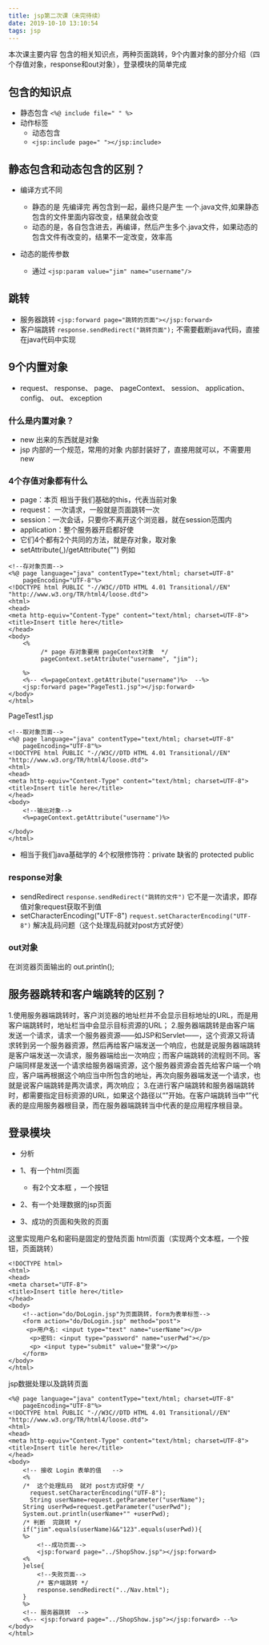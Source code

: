 ```yaml
---
title: jsp第二次课（未完待续）
date: 2019-10-10 13:10:54
tags: jsp
---
```

本次课主要内容
包含的相关知识点，两种页面跳转，9个内置对象的部分介绍（四个存值对象，response和out对象），登录模块的简单完成
<!--more-->
## 包含的知识点
* 静态包含 
`<%@ include file=" " %>`
* 动作标签
    * 动态包含
    * `<jsp:include page=" "></jsp:include>`

## 静态包含和动态包含的区别？
* 编译方式不同
	* 静态的是 先编译完 再包含到一起，最终只是产生 一个.java文件,如果静态包含的文件里面内容改变，结果就会改变
	* 动态的是，各自包含进去，再编译，然后产生多个.java文件，如果动态的包含文件有改变的，结果不一定改变，效率高

* 动态的能传参数
	* 通过 `<jsp:param value="jim" name="username"/>`

## 跳转
* 服务器跳转
`<jsp:forward page="跳转的页面"></jsp:forward>`
* 客户端跳转
`response.sendRedirect("跳转页面");` 不需要截断java代码，直接在java代码中实现

## 9个内置对象
* request、 response、 page、 pageContext、 session、 application、 config、 out、 exception

### 什么是内置对象？
* new 出来的东西就是对象
* jsp 内部的一个规范，常用的对象 内部封装好了，直接用就可以，不需要用new
			
### 4个存值对象都有什么
* page：本页 相当于我们基础的this，代表当前对象
* request： 一次请求，一般就是页面跳转一次
* session：一次会话，只要你不离开这个浏览器，就在session范围内
* application：整个服务器开启都好使
* 它们4个都有2个共同的方法，就是存对象，取对象
* setAttribute(,)/getAttribute("")
例如
```
<!--存对象页面-->
<%@ page language="java" contentType="text/html; charset=UTF-8"
    pageEncoding="UTF-8"%>
<!DOCTYPE html PUBLIC "-//W3C//DTD HTML 4.01 Transitional//EN" "http://www.w3.org/TR/html4/loose.dtd">
<html>
<head>
<meta http-equiv="Content-Type" content="text/html; charset=UTF-8">
<title>Insert title here</title>
</head>
<body>
	<%
		 /* page 存对象要用 pageContext对象  */
		 pageContext.setAttribute("username", "jim");
	    
	%>
	<%-- <%=pageContext.getAttribute("username")%>  --%>
	<jsp:forward page="PageTest1.jsp"></jsp:forward> 
</body>
</html>
```
PageTest1.jsp
```
<!--取对象页面-->
<%@ page language="java" contentType="text/html; charset=UTF-8"
    pageEncoding="UTF-8"%>
<!DOCTYPE html PUBLIC "-//W3C//DTD HTML 4.01 Transitional//EN" "http://www.w3.org/TR/html4/loose.dtd">
<html>
<head>
<meta http-equiv="Content-Type" content="text/html; charset=UTF-8">
<title>Insert title here</title>
</head>
<body>
	<!--输出对象-->
	<%=pageContext.getAttribute("username")%> 
	
</body>
</html>
```
* 相当于我们java基础学的 4个权限修饰符：private 缺省的  protected public

### response对象
* sendRedirect
`response.sendRedirect("跳转的文件")` 它不是一次请求，即存值对象request获取不到值
* setCharacterEncoding("UTF-8")
`request.setCharacterEncoding("UTF-8")` 解决乱码问题（这个处理乱码就对post方式好使）

### out对象 
在浏览器页面输出的 out.println();
	     
## 服务器跳转和客户端跳转的区别？
1.使用服务器端跳转时，客户浏览器的地址栏并不会显示目标地址的URL，而是用客户端跳转时，地址栏当中会显示目标资源的URL；
2.服务器端跳转是由客户端发送一个请求，请求一个服务器资源——如JSP和Servlet——，这个资源又将请求转到另一个服务器资源，然后再给客户端发送一个响应，也就是说服务器端跳转是客户端发送一次请求，服务器端给出一次响应；而客户端跳转的流程则不同。客户端同样是发送一个请求给服务器端资源，这个服务器资源会首先给客户端一个响应，客户端再根据这个响应当中所包含的地址，再次向服务器端发送一个请求，也就是说客户端跳转是两次请求，两次响应；
3.在进行客户端跳转和服务器端跳转时，都需要指定目标资源的URL，如果这个路径以“”开始。在客户端跳转当中“”代表的是应用服务器根目录，而在服务器端跳转当中代表的是应用程序根目录。
	
## 登录模块
* 分析
* 1、有一个html页面
    * 有2个文本框 ，一个按钮

* 2、有一个处理数据的jsp页面
* 3、成功的页面和失败的页面

这里实现用户名和密码是固定的登陆页面
html页面（实现两个文本框，一个按钮，页面跳转）
```
<!DOCTYPE html>
<html>
<head>
<meta charset="UTF-8">
<title>Insert title here</title>
</head>
<body>
    <!--action="do/DoLogin.jsp"为页面跳转，form为表单标签-->
	<form action="do/DoLogin.jsp" method="post">
	 <p>用户名: <input type="text" name="userName"></p>
	  <p>密码: <input type="password" name="userPwd"></p>
	  <p> <input type="submit" value="登录"></p>
	</form>
</body>
</html>
```
jsp数据处理以及跳转页面
```
<%@ page language="java" contentType="text/html; charset=UTF-8"
    pageEncoding="UTF-8"%>
<!DOCTYPE html PUBLIC "-//W3C//DTD HTML 4.01 Transitional//EN" "http://www.w3.org/TR/html4/loose.dtd">
<html>
<head>
<meta http-equiv="Content-Type" content="text/html; charset=UTF-8">
<title>Insert title here</title>
</head>
<body>
	<!-- 接收 Login 表单的值   -->
	<%
	/*  这个处理乱码  就对 post方式好使 */
	  request.setCharacterEncoding("UTF-8");
	  String userName=request.getParameter("userName");
	String userPwd=request.getParameter("userPwd");
	System.out.println(userName+"" +userPwd);
	/* 判断  完跳转 */
	if("jim".equals(userName)&&"123".equals(userPwd)){
	%>
        <!--成功页面-->
		<jsp:forward page="../ShopShow.jsp"></jsp:forward>
	<%
	}else{
        <!--失败页面-->
		/* 客户端跳转 */
		response.sendRedirect("../Nav.html");	
	}
	%>
	<!-- 服务器跳转  -->
	<%-- <jsp:forward page="../ShopShow.jsp"></jsp:forward> --%>
</body>
</html>
```